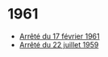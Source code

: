 # 1961

- [Arrêté du 17 février 1961](arrete-du-17-fevrier-1961)
- [Arrêté du 22 juillet 1959](arrete-du-22-juillet-1959)

